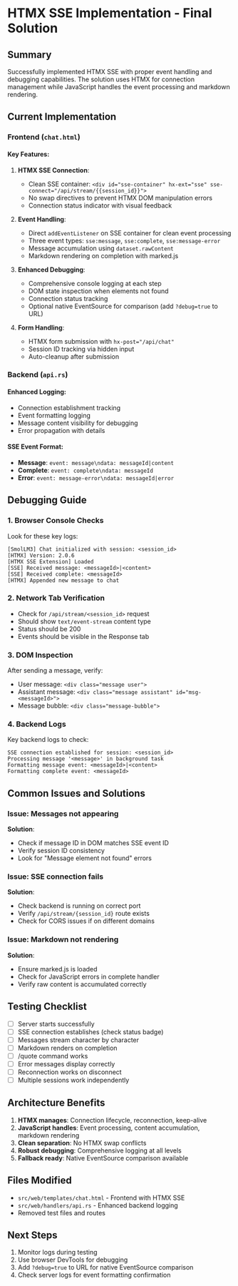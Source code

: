 # HTMX SSE Implementation - Final Solution

## Summary
Successfully implemented HTMX SSE with proper event handling and debugging capabilities. The solution uses HTMX for connection management while JavaScript handles the event processing and markdown rendering.

## Current Implementation

### Frontend (`chat.html`)

#### Key Features:
1. **HTMX SSE Connection**:
   - Clean SSE container: `<div id="sse-container" hx-ext="sse" sse-connect="/api/stream/{{session_id}}">`
   - No swap directives to prevent HTMX DOM manipulation errors
   - Connection status indicator with visual feedback

2. **Event Handling**:
   - Direct `addEventListener` on SSE container for clean event processing
   - Three event types: `sse:message`, `sse:complete`, `sse:message-error`
   - Message accumulation using `dataset.rawContent` 
   - Markdown rendering on completion with marked.js

3. **Enhanced Debugging**:
   - Comprehensive console logging at each step
   - DOM state inspection when elements not found
   - Connection status tracking
   - Optional native EventSource for comparison (add `?debug=true` to URL)

4. **Form Handling**:
   - HTMX form submission with `hx-post="/api/chat"`
   - Session ID tracking via hidden input
   - Auto-cleanup after submission

### Backend (`api.rs`)

#### Enhanced Logging:
- Connection establishment tracking
- Event formatting logging
- Message content visibility for debugging
- Error propagation with details

#### SSE Event Format:
- **Message**: `event: message\ndata: messageId|content`
- **Complete**: `event: complete\ndata: messageId`
- **Error**: `event: message-error\ndata: messageId|error`

## Debugging Guide

### 1. Browser Console Checks
Look for these key logs:
```
[SmolLM3] Chat initialized with session: <session_id>
[HTMX] Version: 2.0.6
[HTMX SSE Extension] Loaded
[SSE] Received message: <messageId>|<content>
[SSE] Received complete: <messageId>
[HTMX] Appended new message to chat
```

### 2. Network Tab Verification
- Check for `/api/stream/<session_id>` request
- Should show `text/event-stream` content type
- Status should be 200
- Events should be visible in the Response tab

### 3. DOM Inspection
After sending a message, verify:
- User message: `<div class="message user">`
- Assistant message: `<div class="message assistant" id="msg-<messageId>">`
- Message bubble: `<div class="message-bubble">`

### 4. Backend Logs
Key backend logs to check:
```
SSE connection established for session: <session_id>
Processing message '<message>' in background task
Formatting message event: <messageId>|<content>
Formatting complete event: <messageId>
```

## Common Issues and Solutions

### Issue: Messages not appearing
**Solution**: 
- Check if message ID in DOM matches SSE event ID
- Verify session ID consistency
- Look for "Message element not found" errors

### Issue: SSE connection fails
**Solution**:
- Check backend is running on correct port
- Verify `/api/stream/{session_id}` route exists
- Check for CORS issues if on different domains

### Issue: Markdown not rendering
**Solution**:
- Ensure marked.js is loaded
- Check for JavaScript errors in complete handler
- Verify raw content is accumulated correctly

## Testing Checklist

- [ ] Server starts successfully
- [ ] SSE connection establishes (check status badge)
- [ ] Messages stream character by character
- [ ] Markdown renders on completion
- [ ] /quote command works
- [ ] Error messages display correctly
- [ ] Reconnection works on disconnect
- [ ] Multiple sessions work independently

## Architecture Benefits

1. **HTMX manages**: Connection lifecycle, reconnection, keep-alive
2. **JavaScript handles**: Event processing, content accumulation, markdown rendering
3. **Clean separation**: No HTMX swap conflicts
4. **Robust debugging**: Comprehensive logging at all levels
5. **Fallback ready**: Native EventSource comparison available

## Files Modified

- `src/web/templates/chat.html` - Frontend with HTMX SSE
- `src/web/handlers/api.rs` - Enhanced backend logging
- Removed test files and routes

## Next Steps

1. Monitor logs during testing
2. Use browser DevTools for debugging
3. Add `?debug=true` to URL for native EventSource comparison
4. Check server logs for event formatting confirmation
